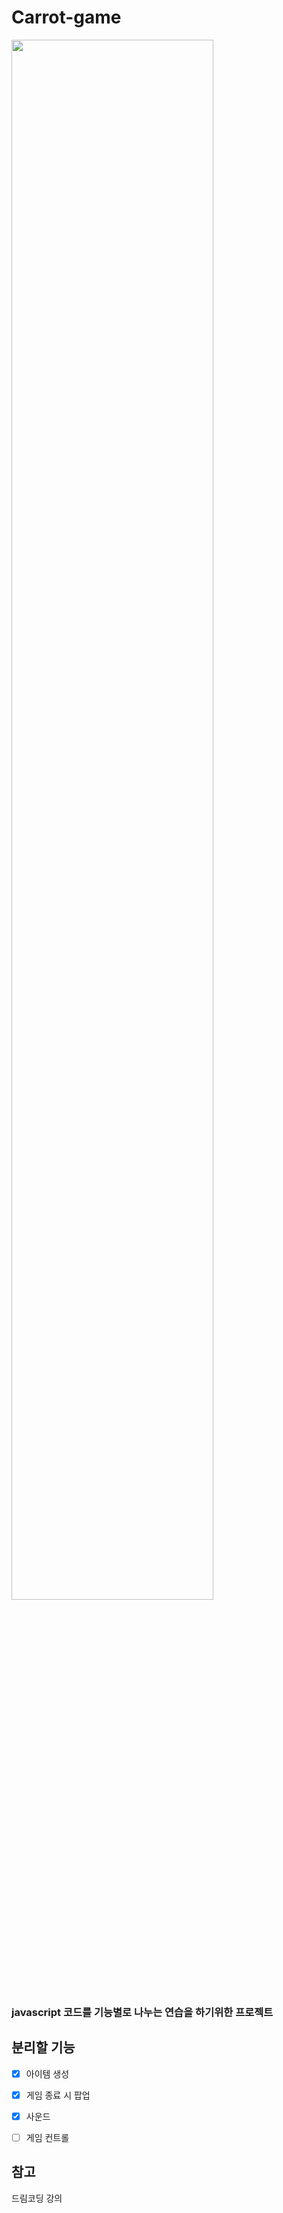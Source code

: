 # Carrot-game

<img width="80%" src="https://user-images.githubusercontent.com/104193739/199779102-b2a991bc-6358-4991-afb4-657ebdcf7487.gif">

### javascript 코드를 기능별로 나누는 연습을 하기위한 프로젝트

## 분리할 기능

- [X] 아이템 생성

- [X] 게임 종료 시 팝업

- [X] 사운드

- [ ] 게임 컨트롤

## 참고

드림코딩 강의
